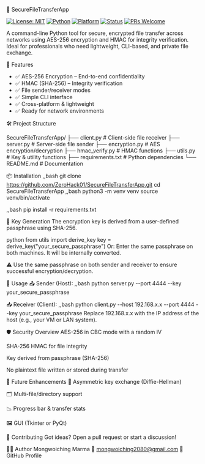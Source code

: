 🔐 SecureFileTransferApp

[![License: MIT](https://img.shields.io/badge/License-MIT-blue)](https://opensource.org/licenses/MIT)
[![Python](https://img.shields.io/badge/Python-3.8%2B-blue)](https://www.python.org/)
[![Platform](https://img.shields.io/badge/Platform-Cross--Platform-brightgreen)](https://github.com/ZeroHack01/SecureFileTransferApp)
[![Status](https://img.shields.io/badge/Project-Stable-success)](https://github.com/ZeroHack01/SecureFileTransferApp)
[![PRs Welcome](https://img.shields.io/badge/PRs-Welcome-orange)](https://github.com/ZeroHack01/SecureFileTransferApp/pulls)


A command-line Python tool for secure, encrypted file transfer across networks using AES-256 encryption and HMAC for integrity verification.  
Ideal for professionals who need lightweight, CLI-based, and private file exchange.


 🚀 Features

- ✅ AES-256 Encryption – End-to-end confidentiality  
- ✅ HMAC (SHA-256) – Integrity verification  
- ✅ File sender/receiver modes  
- ✅ Simple CLI interface  
- ✅ Cross-platform & lightweight  
- ✅ Ready for network environments  


🛠️ Project Structure

SecureFileTransferApp/
├── client.py # Client-side file receiver
├── server.py # Server-side file sender
├── encryption.py # AES encryption/decryption
├── hmac_verify.py # HMAC functions
├── utils.py # Key & utility functions
├── requirements.txt # Python dependencies
└── README.md # Documentation



📦 Installation
,,bash
git clone https://github.com/ZeroHack01/SecureFileTransferApp.git
cd SecureFileTransferApp
,,bash
python3 -m venv venv
source venv/bin/activate

,,bash
pip install -r requirements.txt

🔑 Key Generation
The encryption key is derived from a user-defined passphrase using SHA-256.

python
from utils import derive_key
key = derive_key("your_secure_passphrase")
Or: Enter the same passphrase on both machines. It will be internally converted.

⚠️ Use the same passphrase on both sender and receiver to ensure successful encryption/decryption.

📡 Usage
📤 Sender (Host):
,,bash
python server.py --port 4444 --key your_secure_passphrase

📥 Receiver (Client):
,,bash
python client.py --host 192.168.x.x --port 4444 --key your_secure_passphrase
Replace 192.168.x.x with the IP address of the host (e.g., your VM or LAN system).

🛡️ Security Overview
AES-256 in CBC mode with a random IV

SHA-256 HMAC for file integrity

Key derived from passphrase (SHA-256)

No plaintext file written or stored during transfer

🧠 Future Enhancements
🔄 Asymmetric key exchange (Diffie-Hellman)

🗂️ Multi-file/directory support

📉 Progress bar & transfer stats

🖼️ GUI (Tkinter or PyQt)

🤝 Contributing
Got ideas? Open a pull request or start a discussion!

👨‍💻 Author
Mongwoiching Marma
📧 mongwoiching2080@gmail.com
🔗 GitHub Profile
